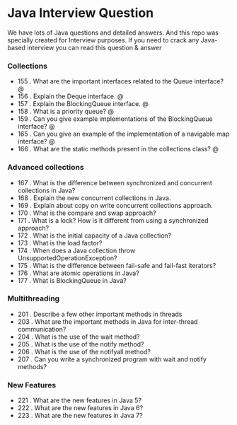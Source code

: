 # Java Interview Question
We have lots of Java questions and detailed answers. And this repo was specially created for Interview purposes. If you need to crack any Java-based interview you can read this question &amp; answer


### Collections
- 155 . What are the important interfaces related to the Queue interface? @
- 156 . Explain the Deque interface. @
- 157 . Explain the BlockingQueue interface. @
- 158 . What is a priority queue? @
- 159 . Can you give example implementations of the BlockingQueue interface? @
- 165 . Can you give an example of the implementation of a navigable map interface? @
- 166 . What are the static methods present in the collections class? @

### Advanced collections
- 167 . What is the difference between synchronized and concurrent collections in Java?
- 168 . Explain the new concurrent collections in Java.
- 169 . Explain about copy on write concurrent collections approach.
- 170 . What is the compare and swap approach?
- 171 . What is a lock? How is it different from using a synchronized approach?
- 172 . What is the initial capacity of a Java collection?
- 173 . What is the load factor?
- 174 . When does a Java collection throw UnsupportedOperationException?
- 175 . What is the difference between fail-safe and fail-fast iterators?
- 176 . What are atomic operations in Java?
- 177 . What is BlockingQueue in Java?


### Multithreading

- 201 . Describe a few other important methods in threads
- 203 . What are the important methods in Java for inter-thread communication?
- 204 . What is the use of the wait method?
- 205 . What is the use of the notify method?
- 206 . What is the use of the notifyall method?
- 207 . Can you write a synchronized program with wait and notify methods?



###  New Features
- 221 . What are the new features in Java 5?
- 222 . What are the new features in Java 6?
- 223 . What are the new features in Java 7?
